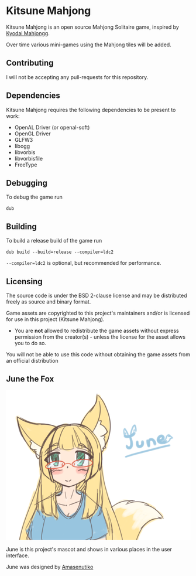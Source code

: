 # Kitsune Mahjong
Kitsune Mahjong is an open source Mahjong Solitaire game, inspired by [Kyodai Mahjongg](https://cynagames.com/).

Over time various mini-games using the Mahjong tiles will be added.

## Contributing
I will not be accepting any pull-requests for this repository.

## Dependencies
Kitsune Mahjong requires the following dependencies to be present to work:
 * OpenAL Driver (or openal-soft)
 * OpenGL Driver
 * GLFW3
 * libogg
 * libvorbis
 * libvorbisfile
 * FreeType

## Debugging
To debug the game run
```
dub
```

## Building
To build a release build of the game run
```
dub build --build=release --compiler=ldc2
```
`--compiler=ldc2` is optional, but recommended for performance.

## Licensing
The source code is under the BSD 2-clause license and may be distributed freely as source and binary format.

Game assets are copyrighted to this project's maintainers and/or is licensed for use in this project (Kitsune Mahjong).
* You are **not** allowed to redistribute the game assets without express permission from the creator(s) - unless the license for the asset allows you to do so.

You will not be able to use this code without obtaining the game assets from an official distribution

## June the Fox
![June the Fox](/june.png)

June is this project's mascot and shows in various places in the user interface.

June was designed by [Amasenutiko](https://www.deviantart.com/amasenutiko)
